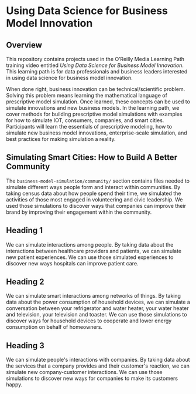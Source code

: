 # Using Data Science for Business Model Innovation

## Overview
This repository contains projects used in the O’Reilly Media Learning Path training video entitled *Using Data Science for Business Model Innovation*. This learning path is for data professionals and business leaders interested in using data science for business model innovation. 

When done right, business innovation can be technical/scientific problem. Solving this problem means learning the mathematical language of prescriptive model simulation. Once learned, these concepts can be used to simulate innovations and new business models. In the learning path, we cover methods for building prescriptive model simulations with examples for how to simulate IOT, consumers,  companies, and smart cities. Participants will learn the essentials of prescriptive modeling, how to simulate new business model innovations, enterprise-scale simulation, and best practices for making simulation a reality.

## Simulating Smart Cities: How to Build A Better Community
The `business-model-simulation/community/` section contains files needed to simulate different ways people form and interact within communities. By taking census data about how people spend their time, we simulated the activities of those most engaged in volunteering and civic leadership. We used those simulations to discover ways that companies can improve their brand by improving their engagement within the community.

## Heading 1
We can simulate interactions among people. By taking data about the interactions between healthcare providers and patients, we can simulate new patient experiences. We can use those simulated experiences to discover new ways hospitals can improve patient care.

## Heading 2
We can simulate smart interactions among networks of things. By taking data about the power consumption of household devices, we can simulate a conversation between your refrigerator and water heater, your water heater and television, your television and toaster. We can use those simulations to discover ways for household devices to cooperate and lower energy consumption on behalf of homeowners.

## Heading 3
We can simulate people's interactions with companies. By taking data about the services that a company provides and their customer's reaction, we can simulate new company-customer interactions. We can use those simulations to discover new ways for companies to make its customers happy.
